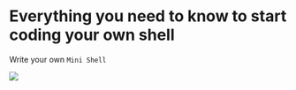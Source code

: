 <h1 class="gap"> Everything you need to know to start coding your own shell </h1>

<p>Write your own <code>Mini Shell</code></p>

<p><img src="https://masqueapple.com/wp-content/uploads/2019/01/Terminal-de-mac-0.png" /></p>
